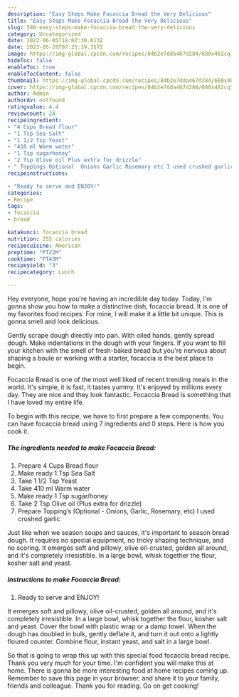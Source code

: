 ```yaml
---
description: "Easy Steps Make Focaccia Bread the Very Delicious"
title: "Easy Steps Make Focaccia Bread the Very Delicious"
slug: 588-easy-steps-make-focaccia-bread-the-very-delicious
category: Uncategorized
date: 2022-06-05T18:02:30.613Z
date: 2023-05-28T07:25:39.357Z
image: https://img-global.cpcdn.com/recipes/84b2e7dda467d284/680x482cq70/focaccia-bread-recipe-main-photo.jpg
hideToc: false
enableToc: true
enableTocContent: false
thumbnail: https://img-global.cpcdn.com/recipes/84b2e7dda467d284/680x482cq70/focaccia-bread-recipe-main-photo.jpg
cover: https://img-global.cpcdn.com/recipes/84b2e7dda467d284/680x482cq70/focaccia-bread-recipe-main-photo.jpg
author: Admin
authorAv: notfound
ratingvalue: 4.4
reviewcount: 24
recipeingredient:
- "4 Cups Bread flour"
- "1 Tsp Sea Salt"
- "1 1/2 Tsp Yeast"
- "410 ml Warm water"
- "1 Tsp sugarhoney"
- "2 Tsp Olive oil Plus extra for drizzle"
- " Toppings Optional  Onions Garlic Rosemary etc I used crushed garlic"
recipeinstructions:

- "Ready to serve and ENJOY!"
categories:
- Recipe
tags:
- focaccia
- bread

katakunci: focaccia bread 
nutrition: 255 calories
recipecuisine: American
preptime: "PT22M"
cooktime: "PT43M"
recipeyield: "3"
recipecategory: Lunch

---
```



Hey everyone, hope you're having an incredible day today. Today, I'm gonna show you how to make a distinctive dish, focaccia bread. It is one of my favorites food recipes. For mine, I will make it a little bit unique. This is gonna smell and look delicious.

Gently scrape dough directly into pan. With oiled hands, gently spread dough. Make indentations in the dough with your fingers. If you want to fill your kitchen with the smell of fresh-baked bread but you&#39;re nervous about shaping a boule or working with a starter, focaccia is the best place to begin.

Focaccia Bread is one of the most well liked of recent trending meals in the world. It's simple, it is fast, it tastes yummy. It's enjoyed by millions every day. They are nice and they look fantastic. Focaccia Bread is something that I have loved my entire life.


To begin with this recipe, we have to first prepare a few components. You can have focaccia bread using 7 ingredients and 0 steps. Here is how you cook it.

<!--inarticleads1-->

##### The ingredients needed to make Focaccia Bread:

1. Prepare 4 Cups Bread flour
1. Make ready 1 Tsp Sea Salt
1. Take 1 1/2 Tsp Yeast
1. Take 410 ml Warm water
1. Make ready 1 Tsp sugar/honey
1. Take 2 Tsp Olive oil (Plus extra for drizzle)
1. Prepare  Topping’s (Optional - Onions, Garlic, Rosemary, etc) I used crushed garlic


Just like when we season soups and sauces, it&#39;s important to season bread dough. It requires no special equipment, no tricky shaping technique, and no scoring. It emerges soft and pillowy, olive oil-crusted, golden all around, and it&#39;s completely irresistible. In a large bowl, whisk together the flour, kosher salt and yeast. 

<!--inarticleads2-->

##### Instructions to make Focaccia Bread:


1. Ready to serve and ENJOY!

It emerges soft and pillowy, olive oil-crusted, golden all around, and it&#39;s completely irresistible. In a large bowl, whisk together the flour, kosher salt and yeast. Cover the bowl with plastic wrap or a damp towel. When the dough has doubled in bulk, gently deflate it, and turn it out onto a lightly floured counter. Combine flour, instant yeast, and salt in a large bowl. 

So that is going to wrap this up with this special food focaccia bread recipe. Thank you very much for your time. I'm confident you will make this at home. There is gonna be more interesting food at home recipes coming up. Remember to save this page in your browser, and share it to your family, friends and colleague. Thank you for reading. Go on get cooking!
